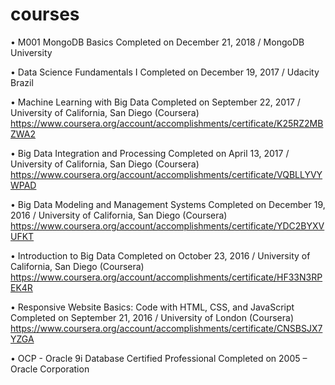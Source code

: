 # courses

•	M001 MongoDB Basics
Completed on December 21, 2018 / MongoDB University

•	Data Science Fundamentals I
Completed on December 19, 2017 / Udacity Brazil

•	Machine Learning with Big Data
Completed on September 22, 2017 / University of California, San Diego (Coursera)
https://www.coursera.org/account/accomplishments/certificate/K25RZ2MBZWA2

•	Big Data Integration and Processing
Completed on April 13, 2017 / University of California, San Diego (Coursera)
https://www.coursera.org/account/accomplishments/certificate/VQBLLYVYWPAD

•	Big Data Modeling and Management Systems
Completed on December 19, 2016 / University of California, San Diego (Coursera)
https://www.coursera.org/account/accomplishments/certificate/YDC2BYXVUFKT

•	Introduction to Big Data
Completed on October 23, 2016 / University of California, San Diego (Coursera)
https://www.coursera.org/account/accomplishments/certificate/HF33N3RPEK4R

•	Responsive Website Basics: Code with HTML, CSS, and JavaScript
Completed on September 21, 2016 / University of London (Coursera)
https://www.coursera.org/account/accomplishments/certificate/CNSBSJX7YZGA

•	OCP - Oracle 9i Database Certified Professional
Completed on 2005 – Oracle Corporation
